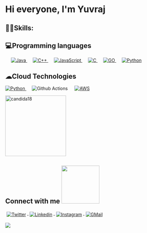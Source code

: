 # Hi everyone, I'm Yuvraj

## 🐱‍👤Skills:

## 💻Programming languages

<p align="left"> 
  &emsp; 
  <a href="https://www.java.com" target="_blank"> 
    <img alt="Java" src="https://img.shields.io/badge/Java-%23007396.svg?logo=java&logoColor=white">
  </a> 
  &emsp;
  <a href="https://www.w3schools.com/cpp/" target="_blank"> 
    <img alt="C++" src="https://img.shields.io/badge/C++%20-%2300599C.svg?logo=c%2B%2B&logoColor=white">
  </a> 
  &emsp;
  <a href="https://developer.mozilla.org/en-US/docs/Web/JavaScript" target="_blank"> 
     <img alt="JavaScript" src="https://img.shields.io/badge/JavaScript%20-%23F7DF1E.svg?logo=javascript&logoColor=black">
   </a>
  &emsp;
  <a href="https://www.cprogramming.com/" target="_blank"> 
    <img alt="C" src="https://img.shields.io/badge/C%20-%232370ED.svg?logo=c&logoColor=white">
  </a>
  &emsp;
   <a href="https://go.dev/" target="_blank">
    <img alt="GO" src="https://img.shields.io/badge/Go-00ADD8?style=flat&logo=go&logoColor=white">
  </a>
&emsp;
  <a href="https://www.python.org/" target="_blank">
    <img alt="Python" src="https://img.shields.io/badge/Python-FFD43B?style=flat&logo=python&logoColor=blue">
  </a>
</p>

  ## ☁Cloud Technologies
  <p align="left"> 
  <a href="https://cloud.google.com/" target="_blank">
    <img alt="Python" src="https://img.shields.io/badge/Google_Cloud-4285F4?style=flat&logo=google-cloud&logoColor=white">
  </a>
 &emsp;
  <img alt="Github Actions" src="https://img.shields.io/badge/GitHub_Actions-2088FF?style=flat&logo=github-actions&logoColor=white">
 &emsp;
  <a href="https://aws.amazon.com/" target="_blank">
    <img alt="AWS" src="https://img.shields.io/badge/Amazon_AWS-FF9900?style=flat&logo=amazonaws&logoColor=white">
   </a>
  </p>




<a href="https://github.com/i-am-yuvi"><img align="center" src="https://github-readme-stats.vercel.app/api?username=i-am-yuvi&show_icons=true&locale=en&theme=merko" alt="candida18" height="192px"/></a>

  ## Connect with me <img src="https://github.com/TheDudeThatCode/TheDudeThatCode/blob/master/Assets/Handshake.gif" width="120px">



<p>
<a href="https://twitter.com/_i_m_yuvi">
<img src="https://raw.githubusercontent.com/klaasnicolaas/ColoredBadges/master/svg/social/twitter.svg" alt="Twitter" style="vertical-align:top; margin:4px">
</a>
<a href="">
<img src="https://raw.githubusercontent.com/klaasnicolaas/ColoredBadges/master/svg/social/linkedin.svg" alt="Linkedin" style="vertical-align:top; margin:4px">
</a>
<a href="https://www.instagram.com/_i_m_yuv_/">
<img src="https://raw.githubusercontent.com/klaasnicolaas/ColoredBadges/prod/svg/social/instagram.svg" alt="Instagram" style="vertical-align:top; margin:4px">
<a href="mailto:yuvichh01@gmail.com">
<img src="https://raw.githubusercontent.com/klaasnicolaas/ColoredBadges/prod/svg/social/gmail.svg" alt="GMail" style="vertical-align:top; margin:4px">
</a>
</p>

![](https://hit.yhype.me/github/profile?user_id=92994932)
